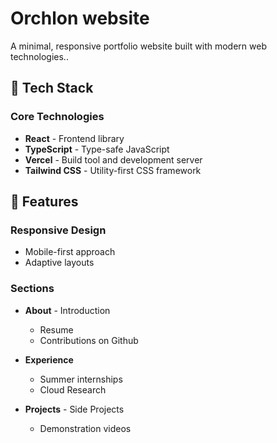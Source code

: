 # Orchlon website

A minimal, responsive portfolio website built with modern web technologies..

## 🚀 Tech Stack

### Core Technologies

- **React** - Frontend library
- **TypeScript** - Type-safe JavaScript
- **Vercel** - Build tool and development server
- **Tailwind CSS** - Utility-first CSS framework

## 🎯 Features

### Responsive Design

- Mobile-first approach
- Adaptive layouts

### Sections

- **About** - Introduction

  - Resume
  - Contributions on Github

- **Experience**

  - Summer internships
  - Cloud Research

- **Projects** - Side Projects
  - Demonstration videos

